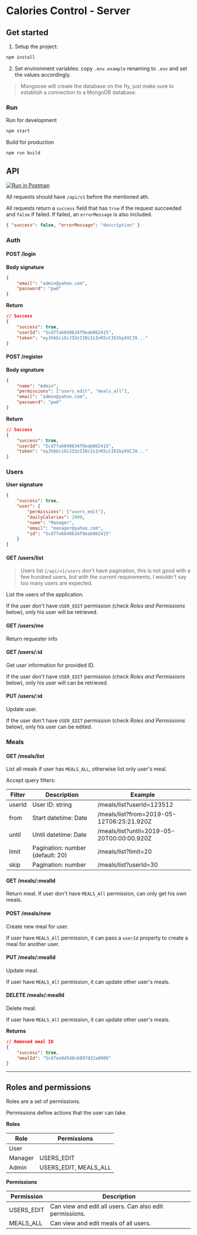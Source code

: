 # Calories Control - Server

## Get started

1. Setup the project:

```js
npm install
```

2. Set environment variables: copy `.env.example` renaming to `.env` and set the values accordingly.

> Mongoose will create the database on the fly, just make sure to establish a connection to a MongoDB database.

### Run

Run for development

```js
npm start
```

Build for production

```js
npm run build
```

## API

[![Run in Postman](https://run.pstmn.io/button.svg)](https://app.getpostman.com/run-collection/d3e1b6c6ca6fef6b807a)

All requests should have `/api/v1` before the mentioned ath.

All requests return a `success` field that has `true` if the request succeeded and `false` if failed.
If failed, an `errorMessage` is also included.

```json
{ "success": false, "errorMessage": "description" }
```

### Auth



#### POST /login

**Body signature**

```json
{
	"email": "admin@yahoo.com",
	"password": "pwd"
}
```

**Return**

```json
// Success
{
    "success": true,
    "userId": "5cd7fa6849634f9eab062415",
    "token": "eyJhbGciOiJIUzI1NiIsInR5cCI6IkpXVCJ9..."
}
```

#### POST /register

**Body signature**

```json
{
	"name": "Admin",
	"permissions": ["users_edit", "meals_all"],
	"email": "admin@yahoo.com",
	"password": "pwd"
}
```

**Return**

```json
// Success
{
    "success": true,
    "userId": "5cd7fa6849634f9eab062415",
    "token": "eyJhbGciOiJIUzI1NiIsInR5cCI6IkpXVCJ9..."
}
```

### Users

**User signature**

```json
{
    "success": true,
    "user": {
        "permissions": ["users_edit"],
        "dailyCalories": 2000,
        "name": "Manager",
        "email": "manager@yahoo.com",
        "id": "5cd7fa6849634f9eab062415"
    }
}
```

#### GET /users/list

> Users list (`/api/v1/users` don't have pagination, this is not good with a few hundred users, but with the current requirements, I wouldn't say too many users are expected.

List the users of the application.

If the user don't have `USER_EDIT` permission (check *Roles and Permissions* below), only his user will be retrieved.

#### GET /users/me

Return requester info

#### GET /users/:id

Get user information for provided ID.

If the user don't have `USER_EDIT` permission (check *Roles and Permissions* below), only his user will can be retrieved.

#### PUT /users/:id

Update user.

If the user don't have `USER_EDIT` permission (check *Roles and Permissions* below), only his user can be edited.

### Meals

#### GET /meals/list

List all meals if user has `MEALS_ALL`, otherwise list only user's meal.

Accept query filters:

| Filter | Description                      | Example                                    |
|--------|----------------------------------|--------------------------------------------|
| userId | User ID: string                  | /meals/list?userId=123512                  |
| from   | Start datetime: Date             | /meals/list?from=2019-05-12T06:25:21.920Z  |
| until  | Until datetime: Date             | /meals/list?until=2019-05-20T00:00:00.920Z |
| limit  | Pagination: number (default: 20) | /meals/list?limit=20                       |
| skip   | Pagination: number               | /meals/list?userId=30                      |

#### GET /meals/:mealId

Return meal. If user don't have `MEALS_All` permission, can only get his own meals.

#### POST /meals/new

Create new meal for user.

If user have `MEALS_All` permission, it can pass a `userId` property to create a meal for another user.

#### PUT /meals/:mealId

Update meal.

If user have `MEALS_All` permission, it can update other user's meals.

#### DELETE /meals/:mealId

Delete meal.

If user have `MEALS_All` permission, it can update other user's meals.

**Returns** 

```json
// Removed meal ID
{
    "success": true,
    "mealId": "5cd7ee0d548c6897d32a8909"
}
```

---

## Roles and permissions

Roles are a set of permissions.

Permissions define actions that the user can take.

**Roles**

| Role    | Permissions           |
|---------|-----------------------|
| User    |                       |
| Manager | USERS_EDIT            |
| Admin   | USERS_EDIT, MEALS_ALL |

**Permissions**

| Permission | Description |
|------------|---------------------------------------------------------|
| USERS_EDIT | Can view and edit all users. Can also edit permissions. |
| MEALS_ALL  | Can view and edit meals of all users.                   |
